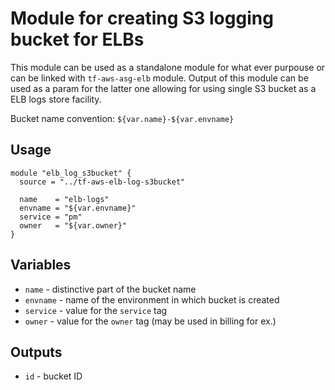 # Module for creating S3 logging bucket for ELBs
This module can be used as a standalone module for what ever purpouse or can be
linked with `tf-aws-asg-elb` module. Output of this module can be used as a
param for the latter one allowing for using single S3 bucket as a ELB logs store
facility.

Bucket name convention: `${var.name}-${var.envname}`
## Usage

```
module "elb_log_s3bucket" {
  source = "../tf-aws-elb-log-s3bucket"

  name    = "elb-logs"
  envname = "${var.envname}"
  service = "pm"
  owner   = "${var.owner}"
}
```

## Variables
* `name` - distinctive part of the bucket name
* `envname` - name of the environment in which bucket is created
* `service` - value for the `service` tag
* `owner` - value for the `owner` tag (may be used in billing for ex.)

## Outputs
* `id` - bucket ID
